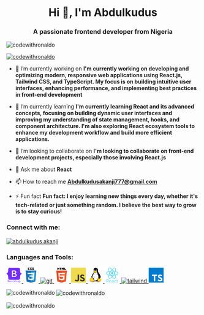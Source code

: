 <h1 align="center">Hi 👋, I'm Abdulkudus</h1>
<h3 align="center">A passionate frontend developer from Nigeria</h3>

<p align="left"> <img src="https://komarev.com/ghpvc/?username=codewithronaldo&label=Profile%20views&color=0e75b6&style=flat" alt="codewithronaldo" /> </p>

<p align="left"> <a href="https://github.com/ryo-ma/github-profile-trophy"><img src="https://github-profile-trophy.vercel.app/?username=codewithronaldo" alt="codewithronaldo" /></a> </p>

- 🔭 I’m currently working on **I'm currently working on developing and optimizing modern, responsive web applications using React.js, Tailwind CSS, and TypeScript. My focus is on building intuitive user interfaces, enhancing performance, and implementing best practices in front-end development**

- 🌱 I’m currently learning **I'm currently learning React and its advanced concepts, focusing on building dynamic user interfaces and improving my understanding of state management, hooks, and component architecture. I'm also exploring React ecosystem tools to enhance my development workflow and build more efficient applications.**

- 👯 I’m looking to collaborate on **I'm looking to collaborate on front-end development projects, especially those involving React.js**

- 💬 Ask me about **React**

- 📫 How to reach me **Abdulkudusakanji777@gmail.com**

- ⚡ Fun fact **Fun fact: I enjoy learning new things every day, whether it's tech-related or just something random. I believe the best way to grow is to stay curious!**

<h3 align="left">Connect with me:</h3>
<p align="left">
<a href="https://linkedin.com/in/abdulkudus akanji" target="blank"><img align="center" src="https://raw.githubusercontent.com/rahuldkjain/github-profile-readme-generator/master/src/images/icons/Social/linked-in-alt.svg" alt="abdulkudus akanji" height="30" width="40" /></a>
</p>

<h3 align="left">Languages and Tools:</h3>
<p align="left"> <a href="https://getbootstrap.com" target="_blank" rel="noreferrer"> <img src="https://raw.githubusercontent.com/devicons/devicon/master/icons/bootstrap/bootstrap-plain-wordmark.svg" alt="bootstrap" width="40" height="40"/> </a> <a href="https://www.w3schools.com/css/" target="_blank" rel="noreferrer"> <img src="https://raw.githubusercontent.com/devicons/devicon/master/icons/css3/css3-original-wordmark.svg" alt="css3" width="40" height="40"/> </a> <a href="https://git-scm.com/" target="_blank" rel="noreferrer"> <img src="https://www.vectorlogo.zone/logos/git-scm/git-scm-icon.svg" alt="git" width="40" height="40"/> </a> <a href="https://www.w3.org/html/" target="_blank" rel="noreferrer"> <img src="https://raw.githubusercontent.com/devicons/devicon/master/icons/html5/html5-original-wordmark.svg" alt="html5" width="40" height="40"/> </a> <a href="https://developer.mozilla.org/en-US/docs/Web/JavaScript" target="_blank" rel="noreferrer"> <img src="https://raw.githubusercontent.com/devicons/devicon/master/icons/javascript/javascript-original.svg" alt="javascript" width="40" height="40"/> </a> <a href="https://www.linux.org/" target="_blank" rel="noreferrer"> <img src="https://raw.githubusercontent.com/devicons/devicon/master/icons/linux/linux-original.svg" alt="linux" width="40" height="40"/> </a> <a href="https://reactjs.org/" target="_blank" rel="noreferrer"> <img src="https://raw.githubusercontent.com/devicons/devicon/master/icons/react/react-original-wordmark.svg" alt="react" width="40" height="40"/> </a> <a href="https://tailwindcss.com/" target="_blank" rel="noreferrer"> <img src="https://www.vectorlogo.zone/logos/tailwindcss/tailwindcss-icon.svg" alt="tailwind" width="40" height="40"/> </a> <a href="https://www.typescriptlang.org/" target="_blank" rel="noreferrer"> <img src="https://raw.githubusercontent.com/devicons/devicon/master/icons/typescript/typescript-original.svg" alt="typescript" width="40" height="40"/> </a> </p>

<p><img align="left" src="https://github-readme-stats.vercel.app/api/top-langs?username=codewithronaldo&show_icons=true&locale=en&layout=compact" alt="codewithronaldo" /></p>

<p>&nbsp;<img align="center" src="https://github-readme-stats.vercel.app/api?username=codewithronaldo&show_icons=true&locale=en" alt="codewithronaldo" /></p>

<p><img align="center" src="https://github-readme-streak-stats.herokuapp.com/?user=codewithronaldo&" alt="codewithronaldo" /></p>
